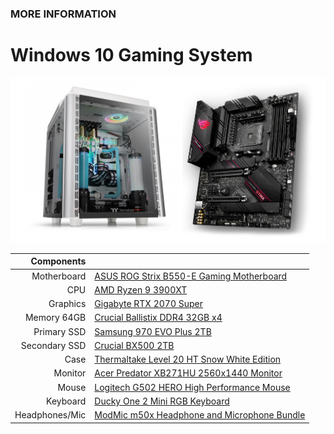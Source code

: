 ### MORE INFORMATION

# Windows 10 Gaming System

![Image](/hardware-setup.png)

| Components | |
| ---: | :--- |
| Motherboard | [ASUS ROG Strix B550-E Gaming Motherboard](https://www.amazon.com/gp/product/B088W4933P/) |
| CPU | [AMD Ryzen 9 3900XT](https://www.amazon.com/gp/product/B089WD454D/) |
| Graphics | [Gigabyte RTX 2070 Super](https://www.amazon.com/gp/product/B07TV9CLL5) |
| Memory 64GB | [Crucial Ballistix DDR4 32GB x4](https://www.amazon.com/gp/product/B083VNMP87/) |
| Primary SSD | [Samsung 970 EVO Plus 2TB](https://www.amazon.com/Samsung-970-EVO-Plus-MZ-V7S2T0B/dp/B07MFZXR1B/) |
| Secondary SSD | [Crucial BX500 2TB](https://www.amazon.com/gp/product/B07YD5F561/) |
| Case | [Thermaltake Level 20 HT Snow White Edition](https://www.amazon.com/gp/product/B07ZLFNGF6/) |
| Monitor | [Acer Predator XB271HU 2560x1440 Monitor](https://www.amazon.com/gp/product/B0173PEX20/) |
| Mouse | [Logitech G502 HERO High Performance Mouse](https://www.amazon.com/gp/product/B07GBZ4Q68/) |
| Keyboard | [Ducky One 2 Mini RGB Keyboard](https://www.duckychannel.com.tw/en/Ducky-One2-Mini-RGB) |
| Headphones/Mic | [ModMic m50x Headphone and Microphone Bundle](https://antlionaudio.com/products/m50x-bundle?variant=36525285900447) |

